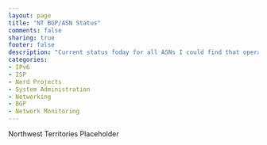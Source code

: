 ```yaml
---
layout: page
title: "NT BGP/ASN Status"
comments: false
sharing: true
footer: false
description: "Current status foday for all ASNs I could find that operate in Northwest Territories, or are Northwest Territories Companies."
categories:
- IPv6
- ISP
- Nerd Projects
- System Administration
- Networking
- BGP
- Network Monitoring
---
```

Northwest Territories Placeholder
